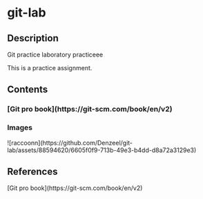 <h1>git-lab</h1>

<h2>Description</h2>
Git practice laboratory
practiceee

This is a practice assignment.

<h2>Contents</h2>
<h3>[Git pro book](https://git-scm.com/book/en/v2)</h3>
<h3>Images</h3>
![raccoonn](https://github.com/Denzeel/git-lab/assets/88594620/6605f0f9-713b-49e3-b4dd-d8a72a3129e3)


<h2>References</h2>
[Git pro book](https://git-scm.com/book/en/v2)


